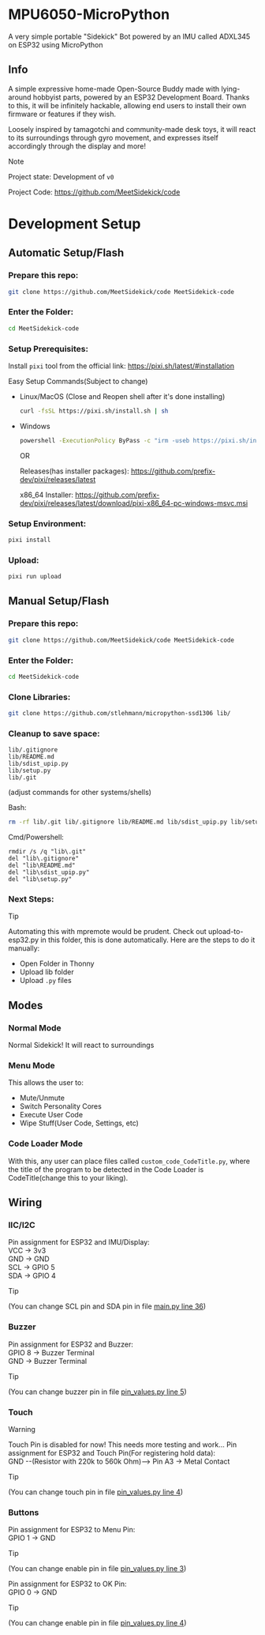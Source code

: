 # MPU6050-MicroPython
A very simple portable "Sidekick" Bot powered by an IMU called ADXL345 on ESP32 using MicroPython

## Info
A simple expressive home-made Open-Source Buddy made with lying-around hobbyist parts, powered by an ESP32 Development Board. Thanks to this, it will be infinitely hackable, allowing end users to install their own firmware or features if they wish.

Loosely inspired by tamagotchi and community-made desk toys, it will react to its surroundings through gyro movement, and expresses itself accordingly through the display and more!

> [!NOTE] 
> Project state: Development of `v0`

<!--Future home for the project: https://github.com/sounddrill31/Social-Buddy/-->

Project Code: https://github.com/MeetSidekick/code


# Development Setup
## Automatic Setup/Flash

### Prepare this repo:
```bash
git clone https://github.com/MeetSidekick/code MeetSidekick-code
```

### Enter the Folder: 
```bash
cd MeetSidekick-code
```

### Setup Prerequisites:
Install `pixi` tool from the official link: https://pixi.sh/latest/#installation

Easy Setup Commands(Subject to change)
- Linux/MacOS (Close and Reopen shell after it's done installing)
    ```bash
    curl -fsSL https://pixi.sh/install.sh | sh
    ```
- Windows
    ```cmd
    powershell -ExecutionPolicy ByPass -c "irm -useb https://pixi.sh/install.ps1 | iex"
    ```

    OR

    Releases(has installer packages): https://github.com/prefix-dev/pixi/releases/latest

    x86_64 Installer: https://github.com/prefix-dev/pixi/releases/latest/download/pixi-x86_64-pc-windows-msvc.msi

### Setup Environment:
```bash
pixi install
```
### Upload:
```bash
pixi run upload
```

## Manual Setup/Flash

### Prepare this repo:
```bash
git clone https://github.com/MeetSidekick/code MeetSidekick-code
```

### Enter the Folder: 
```bash
cd MeetSidekick-code
```

### Clone Libraries:
```bash 
git clone https://github.com/stlehmann/micropython-ssd1306 lib/
```

### Cleanup to save space: 
```
lib/.gitignore
lib/README.md
lib/sdist_upip.py
lib/setup.py
lib/.git
```

(adjust commands for other systems/shells)

Bash:
```bash 
rm -rf lib/.git lib/.gitignore lib/README.md lib/sdist_upip.py lib/setup.py
```

Cmd/Powershell: 
```
rmdir /s /q "lib\.git"
del "lib\.gitignore"
del "lib\README.md"
del "lib\sdist_upip.py"
del "lib\setup.py"
```

### Next Steps:
> [!TIP]
> Automating this with mpremote would be prudent. Check out upload-to-esp32.py in this folder, this is done automatically. Here are the steps to do it manually:

- Open Folder in Thonny
- Upload lib folder
- Upload `.py` files

## Modes
### Normal Mode 
<!-- Attach Pic -->
Normal Sidekick! It will react to surroundings 

### Menu Mode 
<!-- Attach Pic-->
This allows the user to:
- Mute/Unmute
- Switch Personality Cores
- Execute User Code
- Wipe Stuff(User Code, Settings, etc)

<!-- Eventually will be able to launch user's custom code! -->

### Code Loader Mode
With this, any user can place files called `custom_code_CodeTitle.py`, where the title of the program to be detected in the Code Loader is CodeTitle(change this to your liking).



## Wiring

### IIC/I2C
Pin assignment for ESP32 and IMU/Display:\
VCC -> 3v3\
GND -> GND\
SCL -> GPIO 5\
SDA -> GPIO 4

> [!TIP]
> (You can change SCL pin and SDA pin in file [main.py line 36](main.py#L36))


### Buzzer
Pin assignment for ESP32 and Buzzer:\
GPIO 8 -> Buzzer Terminal\
GND -> Buzzer Terminal
> [!TIP]
> (You can change buzzer pin in file [pin_values.py line 5](pin_values.py#L5))


### Touch
> [!WARNING]
> Touch Pin is disabled for now! This needs more testing and work...
Pin assignment for ESP32 and Touch Pin(For registering hold data):\
GND --(Resistor with 220k to 560k Ohm)--> Pin A3 -> Metal Contact

> [!TIP]
> (You can change touch pin in file [pin_values.py line 4](pin_values.py#L4)) 

### Buttons
Pin assignment for ESP32 to Menu Pin:\
GPIO 1 -> GND
> [!TIP]
> (You can change enable pin in file [pin_values.py line 3](pin_values.py#L3))

Pin assignment for ESP32 to OK Pin:\
GPIO 0 -> GND
> [!TIP]
> (You can change enable pin in file [pin_values.py line 4](pin_values.py#L4))
